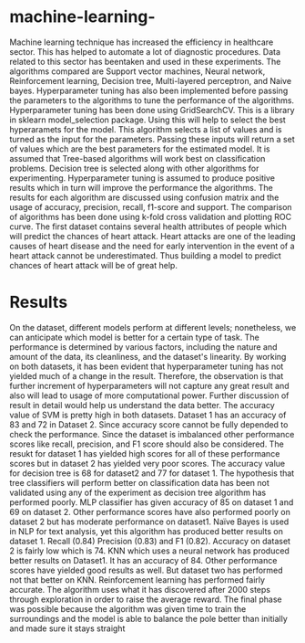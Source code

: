 # machine-learning-
Machine learning technique has increased the efficiency in healthcare sector. This has helped to automate a lot of diagnostic procedures. Data related to this sector has beentaken and used in these experiments. The algorithms
compared are Support vector machines, Neural network,
Reinforcement learning, Decision tree, Multi-layered
perceptron, and Naive bayes. Hyperparameter tuning has
also been implemented before passing the parameters to
the algorithms to tune the performance of the algorithms.
Hyperparameter tuning has been done using
GridSearchCV. This is a library in sklearn
model_selection package. Using this will help to select
the best hyperaramets for the model. This algorithm
selects a list of values and is turned as the input for the
parameters. Passing these inputs will return a set of values
which are the best parameters for the estimated model.
It is assumed that Tree-based algorithms will work best
on classification problems. Decision tree is selected along
with other algorithms for experimenting. Hyperparameter tuning is assumed to produce positive results which in
turn will improve the performance the algorithms.
The results for each algorithm are discussed using
confusion matrix and the usage of accuracy, precision,
recall, f1-score and support. The comparison of
algorithms has been done using k-fold cross validation
and plotting ROC curve.
The first dataset contains several health attributes of
people which will predict the chances of heart attack.
Heart attacks are one of the leading causes of heart
disease and the need for early intervention in the event of
a heart attack cannot be underestimated. Thus building a
model to predict chances of heart attack will be of great
help. 
# Results
On the dataset, different models perform at different
levels; nonetheless, we can anticipate which model is
better for a certain type of task. The performance is
determined by various factors, including the nature and
amount of the data, its cleanliness, and the dataset's
linearity.
By working on both datasets, it has been evident that
hyperparameter tuning has not yielded much of a change
in the result. Therefore, the observation is that further
increment of hyperparameters will not capture any great
result and also will lead to usage of more computational
power. Further discussion of result in detail would help us
understand the data better.
The accuracy value of SVM is pretty high in both
datasets. Dataset 1 has an accuracy of 83 and 72 in
Dataset 2. Since accuracy score cannot be fully depended
to check the performance. Since the dataset is imbalanced
other performance scores like recall, precision, and F1
score should also be considered. The resukt for dataset 1
has yielded high scores for all of these performance
scores but in dataset 2 has yielded very poor scores.
The accuracy value for decision tree is 68 for dataset2 and
77 for dataset 1. The hypothesis that tree classifiers will
perform better on classification data has been not
validated using any of the experiment as decision tree
algorithm has performed poorly.
MLP classifier has given accuracy of 85 on dataset 1 and
69 on dataset 2. Other performance scores have also
performed poorly on dataset 2 but has moderate performance on dataset1.
Naïve Bayes is used in NLP for text analysis, yet this
algorithm has produced better results on dataset 1. Recall
(0.84) Precision (0.83) and F1 (0.82). Accuracy on dataset
2 is fairly low which is 74.
KNN which uses a neural network has produced better
results on Dataset1. It has an accuracy of 84. Other
performance scores have yielded good results as well. But
dataset two has performed not that better on KNN.
Reinforcement learning has performed fairly accurate.
The algorithm uses what it has discovered after 2000
steps through exploration in order to raise the average
reward. The final phase was possible because the
algorithm was given time to train the surroundings and
the model is able to balance the pole better than initially
and made sure it stays straight

